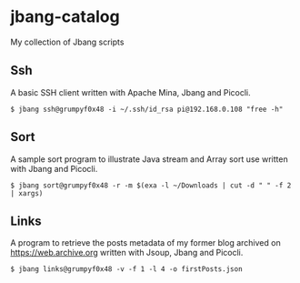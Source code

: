 # jbang-catalog

My collection of Jbang scripts

## Ssh

A basic SSH client written with Apache Mina, Jbang and Picocli.

```console
$ jbang ssh@grumpyf0x48 -i ~/.ssh/id_rsa pi@192.168.0.108 "free -h"
```

## Sort

A sample sort program to illustrate Java stream and Array sort use written with Jbang and Picocli.

```console
$ jbang sort@grumpyf0x48 -r -m $(exa -l ~/Downloads | cut -d " " -f 2 | xargs)
```

## Links

A program to retrieve the posts metadata of my former blog archived on https://web.archive.org written with Jsoup, Jbang and Picocli.

```console
$ jbang links@grumpyf0x48 -v -f 1 -l 4 -o firstPosts.json
```
